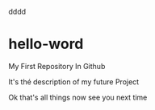 dddd

# hello-word
My First Repository In Github

It's thé description of my future Project

Ok that's all things  now see you next time

